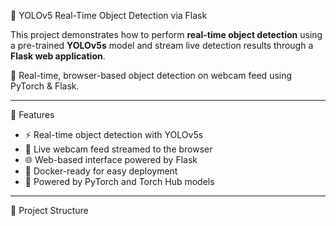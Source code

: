 🧠 YOLOv5 Real-Time Object Detection via Flask

This project demonstrates how to perform **real-time object detection** using a pre-trained **YOLOv5s** model and stream live detection results through a **Flask web application**.

🚀 Real-time, browser-based object detection on webcam feed using PyTorch & Flask.

---

🔧 Features

- ⚡ Real-time object detection with YOLOv5s
- 📸 Live webcam feed streamed to the browser
- 🌐 Web-based interface powered by Flask
- 🐳 Docker-ready for easy deployment
- 🧠 Powered by PyTorch and Torch Hub models

---

📁 Project Structure


